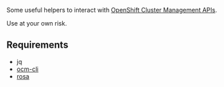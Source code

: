 Some useful helpers to interact with [OpenShift Cluster Management APIs](https://api.openshift.com/).

Use at your own risk.

## Requirements
* jq
* [ocm-cli](https://github.com/openshift-online/ocm-cli)
* [rosa](https://github.com/openshift/rosa)
